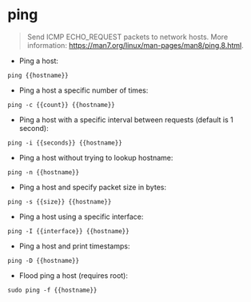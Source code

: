 # ping

> Send ICMP ECHO_REQUEST packets to network hosts.
> More information: <https://man7.org/linux/man-pages/man8/ping.8.html>.

- Ping a host:

`ping {{hostname}}`

- Ping a host a specific number of times:

`ping -c {{count}} {{hostname}}`

- Ping a host with a specific interval between requests (default is 1 second):

`ping -i {{seconds}} {{hostname}}`

- Ping a host without trying to lookup hostname:

`ping -n {{hostname}}`

- Ping a host and specify packet size in bytes:

`ping -s {{size}} {{hostname}}`

- Ping a host using a specific interface:

`ping -I {{interface}} {{hostname}}`

- Ping a host and print timestamps:

`ping -D {{hostname}}`

- Flood ping a host (requires root):

`sudo ping -f {{hostname}}`